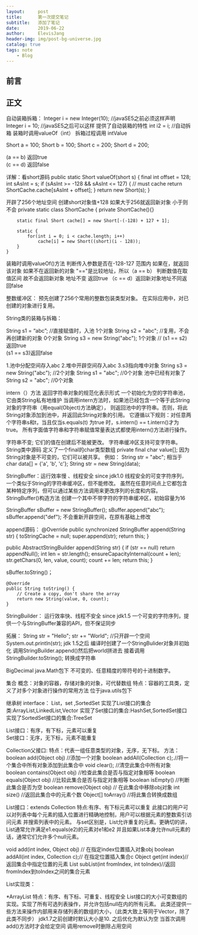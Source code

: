 ```yaml
---
layout:     post
title:      第一次提交笔记
subtitle:   添加了笔记
date:       2019-06-22
author:     ElevisJang
header-img: img/post-bg-universe.jpg
catalog: true
tags: note
    - Blog
---
```

## 前言

## 正文
自动装箱拆箱：
Integer i = new Integer(10);  //javaSE5之前必须这样声明
Integer i = 10;   //javaSE5之后可以这样  提供了自动装箱的特性
int i2 = i; //自动拆箱
装箱时调用valueOf（int） 拆箱过程调用 intValue

Short a = 100;
Short b = 100;
Short c = 200;
Short d = 200;

(a == b) 返回true   
(c == d) 返回false

详解：看short源码
public static Short valueOf(short s) {
        final int offset = 128;
        int sAsInt = s;
        if (sAsInt >= -128 && sAsInt <= 127) { // must cache
            return ShortCache.cache[sAsInt + offset];
        }
        return new Short(s);
    }  

开辟了256个地址空间  创建short对象值+128 如果大于256就返回新对象 小于则不会
 private static class ShortCache {
        private ShortCache(){}

        static final Short cache[] = new Short[-(-128) + 127 + 1];

        static {
            for(int i = 0; i < cache.length; i++)
                cache[i] = new Short((short)(i - 128));
        }
    }
装箱时调用valueOf()方法  判断传入参数是否在-128-127 范围内 如果在，就返回该对象 如果不在返回新的对象
"=="是比较地址，所以（a == b） 判断数值在取值区间 故不会返回新对象 地址不变 返回true （c == d）返回新对象地址不同返回false

整数缓冲区：
预先创建了256个常用的整数包装类型对象。
在实际应用中，对已创建的对象进行复用。

String类的装箱与拆箱：

String s1 = “abc”; //直接赋值时，入池 1个对象
String s2 = "abc";   //复用，不会再创建新的对象  0个对象
String s3 = new String("abc"); 1个对象   //
(s1 == s2)返回true  
(s1 == s3)返回false

1.池中分配空间存入abc 2.堆中开辟空间存入abc 3.s3指向堆中对象
String s3 = new String("abc");  //2个对象
String s1 = "abc"; //0个对象 池中已经有对象了
String s2 = "abc"; //0个对象



intern（）方法 返回字符串对象的规范化表示形式
一个初始化为空的字符串池，它由类String私有地维护
当调用intern方法时，如果池已经包含一个等于此String对象的字符串（用equal(Object)方法确定），
则返回池中的字符串。否则，将此String对象添加到池中，并返回此String对象的引用。
它遵循以下规则：对任意两个字符串s和t，当且仅当s.equals(t) 为true 时，s.intern() == t.intern()才为true。
所有字面值字符串和字符串赋值常量表达式都使用intern()方法进行操作。

字符串不变; 它们的值在创建后不能被更改。 字符串缓冲区支持可变字符串。   
String类中源码 定义了一个final的char类型数组  private final char value[];
因为String对象是不可变的，它们可以被共享。 例如：
String str = "abc";
相当于
  char data[] = {'a', 'b', 'c'};
  String str = new String(data);

StringBuffer：运行效率慢  、线程安全  since jdk1.0
线程安全的可变字符序列，一个类似于String的字符串缓冲区，但不能修改。
虽然在任意时间点上它都包含某种特定序列，但可以通过某些方法调用来更改序列的长度和内容。
StringBuffer()构造方法 创建一个其中不带字符的字符串缓冲区，初始容量为16


StringBuffer sBuffer = new StringBuffer();
sBuffer.append("abc");
sBuffer.append("def");
不会重新开辟空间，在原有基础上修改

append源码：
@Override
    public synchronized StringBuffer append(String str) {
        toStringCache = null;
        super.append(str);
        return this;
    }

public AbstractStringBuilder append(String str) {
        if (str == null)
            return appendNull();
        int len = str.length();
        ensureCapacityInternal(count + len);
        str.getChars(0, len, value, count);
        count += len;
        return this;
    }

sBuffer.toString()；

    @Override
    public String toString() {
        // Create a copy, don't share the array
        return new String(value, 0, count);
    }

StringBuilder： 运行效率快、线程不安全  since jdk1.5
一个可变的字符序列，提供一个与StringBuffer兼容的API，但不保证同步

拓展：
String str = "Hello";
str += "World";    //只开辟一个空间
System.out.println(str);
jdk 1.5之后
编译时创建了一个StringBulider对象并初始化
调用StringBuilder.append()然后把world拼进去
接着调用StringBuilder.toString(); 转换成字符串  


BigDecimal
java.Math包下
不可变的、任意精度的带符号的十进制数字。



集合
概念：对象的容器，存储对象的对象，可代替数组
特点：容器的工具类，定义了对多个对象进行操作的常用方法
位于java.utils包下

继承树
interface： List，set ,SortedSet
实现了List接口的集合类:ArrayList,LinkedList,Vector
实现了Set接口的集合:HashSet,SortedSet接口
实现了SortedSet接口的集合:TreeSet

List接口：有序，有下标，元素可以重复  
Set接口：无序，无下标，元素不能重复

Collection父接口:
特点：代表一组任意类型的对象，无序，无下标。
方法：
boolean add(Object obj)  //添加一个对象
boolean addAll(Collection c);.//将一个集合中所有对象添加到此集合中
void clear(); //清空此集合中所有对象
boolean contains(Object obj) //检查此集合是否与指定对象相等
boolean equals(Object obj) //比较此集合是否与指定对象相等
boolean isEmpty() //判断此集合是否为空
boolean remove(Object obj) // 在此集合中移除obj对象
int size()  //返回此集合中的元素个数
Object[] toArray() //将此集合转换成数组


List接口：extends Collection
特点:有序、有下标元素可以重复
此接口的用户可以对列表中每个元素的插入位置进行精确地控制，用户可以根据元素的整数索引访问元素
并搜索列表中的元素。
与set区别是，List允许重复的元素。更确切的讲，List通常允许满足e1.equals(e2)的元素对e1和e2
并且如果List本身允许null元素的话，通常它们允许多个null元素。


void add(int index, Object obj) // 在指定index位置插入对象obj
boolean addAll(int index, Collection c);// 在指定位置插入集合c
Object get(int index)// 返回集合中指定位置的元素
List subList(int fromIndex, int toIndex)//返回fromIndex到toIndex之间的集合元素


List实现类：

*ArrayList
特点：有序、有下标、可重复、线程安全
List接口的大小可变数组的实现。实现了所有可选列表操作，并允许包括null在内的所有元素。
此类还提供一些方法来操作内部用来存储列表的数组的大小，（此类大致上等同于Vector，除了此类不同步）
jdk1.7之前创建时默认大小是10.  之后优化为默认为空
当首次调用add()方法时才会给定空间
调用remove时删除占用空间

